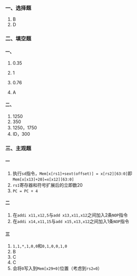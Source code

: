 ### 一、选择题

1. B
2. D

### 二、填空题

#### 一、

1. 0.35
2. 1
3. 0.76

4. A

#### 二、

1. 1250
2. 350
3. 1250，1750
4. ID，300

### 三、主观题

#### 一

1. 执行`sd`指令，`Mem[x[rs1]+sext(offset)] = x[rs2][63:0]`即`Mem[x[x13]+20]=x[x12][63:0]`
2. `rs1`寄存器和符号扩展后的立即数20
3. `PC = PC + 4`

#### 二

1. 在`addi x11,x12,5`与`add x13,x11,x12`之间加入2条`NOP`指令
2. 在`addi x14,x11,15`与`add x15,x13,x12`之间加入1条`NOP`指令

#### 三

1. `1,1,*,1,0,0`和`0,1,0,0,1,0`
2. B
3. C
4. C
5. 会将`0`写入到`Mem[x29+0]`位置（考虑到`rs2=0`）